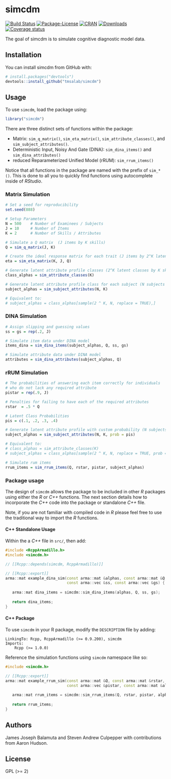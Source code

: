 
<!-- README.md is generated from README.Rmd. Please edit that file -->

# simcdm

[![Build
Status](https://travis-ci.org/tmsalab/simcdm.svg)](https://travis-ci.org/tmsalab/simcdm)
[![Package-License](http://img.shields.io/badge/license-GPL%20\(%3E=2\)-brightgreen.svg?style=flat)](http://www.gnu.org/licenses/gpl-2.0.html)
[![CRAN](http://www.r-pkg.org/badges/version/simcdm)](https://cran.r-project.org/package=simcdm)
[![Downloads](http://cranlogs.r-pkg.org/badges/simcdm?color=brightgreen)](http://www.r-pkg.org/pkg/simcdm)
[![Coverage
status](https://codecov.io/gh/tmsalab/simcdm/branch/master/graph/badge.svg)](https://codecov.io/github/tmsalab/simcdm?branch=master)

The goal of simcdm is to simulate cognitive diagnostic model data.

## Installation

You can install simcdm from GitHub with:

``` r
# install.packages("devtools")
devtools::install_github("tmsalab/simcdm")
```

## Usage

To use `simcdm`, load the package using:

``` r
library("simcdm")
```

There are three distinct sets of functions within the package:

  - Matrix: `sim_q_matrix()`, `sim_eta_matrix()`,
    `sim_attribute_classes()`, and `sim_subject_attributes()`.
  - Deterministic Input, Noisy And Gate (DINA): `sim_dina_items()` and
    `sim_dina_attributes()`
  - reduced Reparameterized Unified Model (rRUM): `sim_rrum_items()`

Notice that all functions in the package are named with the prefix of
`sim_*()`. This is done to all you to quickly find functions using
autocomplete inside of *RStudio*.

### Matrix Simulation

``` r
# Set a seed for reproducibility
set.seed(888)

# Setup Parameters
N = 500    # Number of Examinees / Subjects
J = 10     # Number of Items
K = 2      # Number of Skills / Attributes

# Simulate a Q matrix  (J items by K skills)
Q = sim_q_matrix(J, K)

# Create the ideal response matrix for each trait (J items by 2^K latent classes)
eta = sim_eta_matrix(K, J, Q)

# Generate latent attribute profile classes (2^K latent classes by K skills)
class_alphas = sim_attribute_classes(K)

# Generate latent attribute profile class for each subject (N subjects by K skills)
subject_alphas = sim_subject_attributes(N, K)

# Equivalent to:
# subject_alphas = class_alphas[sample(2 ^ K, N, replace = TRUE),]
```

### DINA Simulation

``` r
# Assign slipping and guessing values
ss = gs = rep(.2, J)

# Simulate item data under DINA model 
items_dina = sim_dina_items(subject_alphas, Q, ss, gs)

# Simulate attribute data under DINA model 
attributes = sim_dina_attributes(subject_alphas, Q)
```

### rRUM Simulation

``` r
# The probabilities of answering each item correctly for individuals 
# who do not lack any required attribute
pistar = rep(.9, J)

# Penalties for failing to have each of the required attributes
rstar  = .5 * Q

# Latent Class Probabilities
pis = c(.1, .2, .3, .4)

# Generate latent attribute profile with custom probability (N subjects by K skills)
subject_alphas = sim_subject_attributes(N, K, prob = pis)

# Equivalent to:
# class_alphas = sim_attribute_classes(K)
# subject_alphas = class_alphas[sample(2 ^ K, N, replace = TRUE, prob = pis),]

# Simulate rum items
rrum_items = sim_rrum_items(Q, rstar, pistar, subject_alphas)
```

### Package usage

The design of `simcdm` allows the package to be included in other *R*
packages using either the *R* or *C++* functions. The next section
details how to incorporate the *C++* code into the package or standalone
*C++* file.

Note, if you are not familiar with compiled code in *R* please feel free
to use the traditional way to import the *R* functions.

#### C++ Standalone Usage

Within the a *C++* file in `src/`, then add:

``` cpp
#include <RcppArmadillo.h>
#include <simcdm.h>

// [[Rcpp::depends(simcdm, RcppArmadillo)]]

// [[Rcpp::export]]
arma::mat example_dina_sim(const arma::mat &alphas, const arma::mat &Q,
                           const arma::vec &ss, const arma::vec &gs) { 
                           
   arma::mat dina_items = simcdm::sim_dina_items(alphas, Q, ss, gs);
   
   return dina_items;
}
```

#### C++ Package

To use `simcdm` in your R package, modify the `DESCRIPTION` file by
adding:

    LinkingTo: Rcpp, RcppArmadillo (>= 0.9.200), simcdm
    Imports:
        Rcpp (>= 1.0.0)

Reference the simulation functions using `simcdm` namespace like so:

``` cpp
#include <simcdm.h>

// [[Rcpp::export]]
arma::mat example_rrum_sim(const arma::mat &Q, const arma::mat &rstar,
                           const arma::vec &pistar, const arma::mat &alpha) { 
                           
   arma::mat rrum_items = simcdm::sim_rrum_items(Q, rstar, pistar, alpha);
   
   return rrum_items;
}
```

## Authors

James Joseph Balamuta and Steven Andrew Culpepper with contributions
from Aaron Hudson.

## License

GPL (\>= 2)
